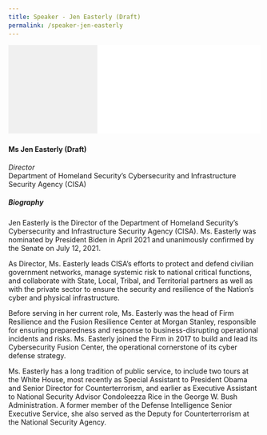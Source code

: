 ```yaml
---
title: Speaker - Jen Easterly (Draft)
permalink: /speaker-jen-easterly
---
```

![Jen Easterly](/images/speakers/speaker-placeholder.jpg)

#### **Ms Jen Easterly (Draft)**

*Director*  
Department of Homeland Security’s Cybersecurity and Infrastructure Security Agency (CISA)

##### **Biography**

Jen Easterly is the Director of the Department of Homeland Security’s Cybersecurity and Infrastructure Security Agency (CISA). Ms. Easterly was nominated by President Biden in April 2021 and unanimously confirmed by the Senate on July 12, 2021. 

As Director, Ms. Easterly leads CISA’s efforts to protect and defend civilian government networks, manage systemic risk to national critical functions, and collaborate with State, Local, Tribal, and Territorial partners as well as with the private sector to ensure the security and resilience of the Nation’s cyber and physical infrastructure. 

Before serving in her current role, Ms. Easterly was the head of Firm Resilience and the Fusion Resilience Center at Morgan Stanley, responsible for ensuring preparedness and response to business-disrupting operational incidents and risks. Ms. Easterly joined the Firm in 2017 to build and lead its Cybersecurity Fusion Center, the operational cornerstone of its cyber defense strategy. 

Ms. Easterly has a long tradition of public service, to include two tours at the White House, most recently as Special Assistant to President Obama and Senior Director for Counterterrorism, and earlier as Executive Assistant to National Security Advisor Condoleezza Rice in the George W. Bush Administration. A former member of the Defense Intelligence Senior Executive Service, she also served as the Deputy for Counterterrorism at the National Security Agency. 